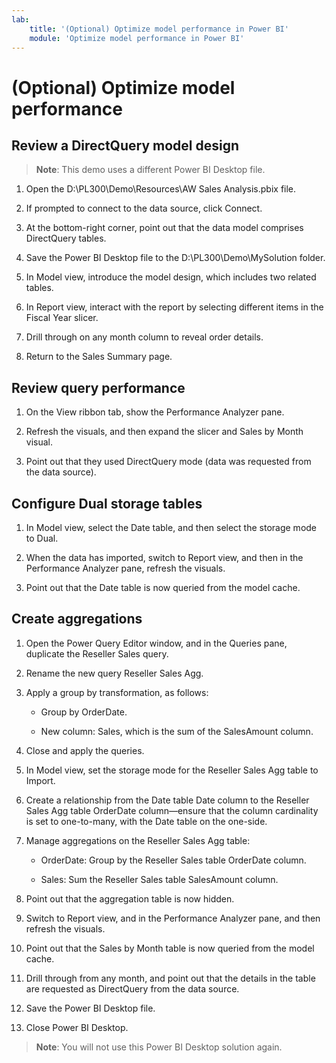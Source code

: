 ```yaml
---
lab:
    title: '(Optional) Optimize model performance in Power BI'
    module: 'Optimize model performance in Power BI'
---
```


# (Optional) Optimize model performance

## Review a DirectQuery model design

> **Note**: This demo uses a different Power BI Desktop file.

1. Open the D:\PL300\Demo\Resources\AW Sales Analysis.pbix file.

1. If prompted to connect to the data source, click Connect.

1. At the bottom-right corner, point out that the data model comprises DirectQuery tables.

1. Save the Power BI Desktop file to the D:\PL300\Demo\MySolution folder.

1. In Model view, introduce the model design, which includes two related tables.

1. In Report view, interact with the report by selecting different items in the Fiscal Year slicer.

1. Drill through on any month column to reveal order details.

1. Return to the Sales Summary page.

## Review query performance

1. On the View ribbon tab, show the Performance Analyzer pane.

1. Refresh the visuals, and then expand the slicer and Sales by Month visual.

1. Point out that they used DirectQuery mode (data was requested from the data source).

## Configure Dual storage tables

1. In Model view, select the Date table, and then select the storage mode to Dual.

1. When the data has imported, switch to Report view, and then in the Performance Analyzer pane, refresh the visuals.

1. Point out that the Date table is now queried from the model cache.

## Create aggregations

1. Open the Power Query Editor window, and in the Queries pane, duplicate the Reseller Sales query.

1. Rename the new query Reseller Sales Agg.

1. Apply a group by transformation, as follows:

    - Group by OrderDate.

    - New column: Sales, which is the sum of the SalesAmount column.

1. Close and apply the queries.

1. In Model view, set the storage mode for the Reseller Sales Agg table to Import.

1. Create a relationship from the Date table Date column to the Reseller Sales Agg table OrderDate column—ensure that the column cardinality is set to one-to-many, with the Date table on the one-side.

1. Manage aggregations on the Reseller Sales Agg table:

    - OrderDate: Group by the Reseller Sales table OrderDate column.

    - Sales: Sum the Reseller Sales table SalesAmount column.

1. Point out that the aggregation table is now hidden.

1. Switch to Report view, and in the Performance Analyzer pane, and then refresh the visuals.

1. Point out that the Sales by Month table is now queried from the model cache.

1. Drill through from any month, and point out that the details in the table are requested as DirectQuery from the data source.

1. Save the Power BI Desktop file.

1. Close Power BI Desktop.

> **Note**: You will not use this Power BI Desktop solution again.
